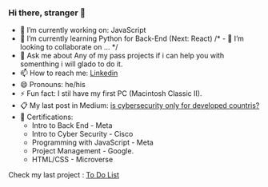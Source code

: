 ### Hi there, stranger 👋

- 🔭 I’m currently working on: JavaScript
- 🌱 I’m currently learning Python for Back-End (Next: React)
/* - 👯 I’m looking to collaborate on ... */
- 💬 Ask me about Any of my pass projects if i can help you with somenthing i will glado to do it.
- 📫 How to reach me: [Linkedin](https://www.linkedin.com/in/daniel-g-sierra-60472719/)
- 😄 Pronouns: he/his
- ⚡ Fun fact: I stil have my first PC (Macintosh Classic II).
- 📋 My last post in Medium: [is cybersecurity only for developed countris?](https://medium.com/@dgonzalesi285/is-cybersecurity-only-for-developed-countries-c567cd93a0ce)
- 🥇 Certifications: 
    - Intro to Back End - Meta 
    - Intro to Cyber Security - Cisco
    - Programming with JavaScript - Meta
    - Project Management - Google.
    - HTML/CSS - Microverse

Check my last project : [To Do List](https://dgonzalesi.github.io/To-Do-List-Webpack/)

